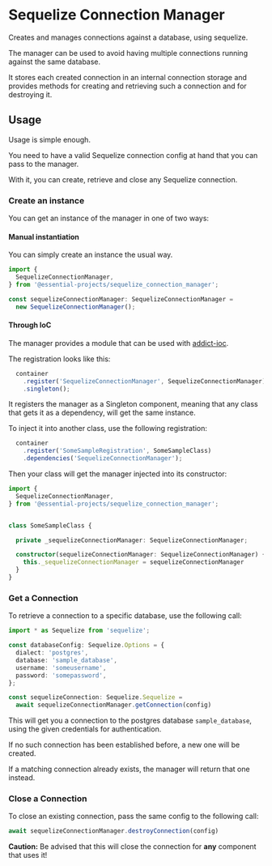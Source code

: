 # Sequelize Connection Manager

Creates and manages connections against a database, using sequelize.

The manager can be used to avoid having multiple connections running against the
same database.

It stores each created connection in an internal connection storage and provides
methods for creating and retrieving such a connection and for destroying it.

## Usage

Usage is simple enough.

You need to have a valid Sequelize connection config at hand that you
can pass to the manager.

With it, you can create, retrieve and close any Sequelize connection.

### Create an instance

You can get an instance of the manager in one of two ways:

#### Manual instantiation

You can simply create an instance the usual way.

```TypeScript
import {
  SequelizeConnectionManager,
} from '@essential-projects/sequelize_connection_manager';

const sequelizeConnectionManager: SequelizeConnectionManager =
  new SequelizeConnectionManager();
```

#### Through IoC

The manager provides a module that can be used with [addict-ioc](https://github.com/5minds/addict-ioc/).

The registration looks like this:

```TypeScript
  container
    .register('SequelizeConnectionManager', SequelizeConnectionManager)
    .singleton();
```

It registers the manager as a Singleton component, meaning that any class that
gets it as a dependency, will get the same instance.

To inject it into another class, use the following registration:

```TypeScript
  container
    .register('SomeSampleRegistration', SomeSampleClass)
    .dependencies('SequelizeConnectionManager');
```

Then your class will get the manager injected into its constructor:

```TypeScript
import {
  SequelizeConnectionManager,
} from '@essential-projects/sequelize_connection_manager';


class SomeSampleClass {

  private _sequelizeConnectionManager: SequelizeConnectionManager;

  constructor(sequelizeConnectionManager: SequelizeConnectionManager) {
    this._sequelizeConnectionManager = sequelizeConnectionManager
  }
}
```

### Get a Connection

To retrieve a connection to a specific database, use the following call:

```TypeScript
import * as Sequelize from 'sequelize';

const databaseConfig: Sequelize.Options = {
  dialect: 'postgres',
  database: 'sample_database',
  username: 'someusername',
  password: 'somepassword',
};

const sequelizeConnection: Sequelize.Sequelize =
  await sequelizeConnectionManager.getConnection(config)
```

This will get you a connection to the postgres database `sample_database`, using
the given credentials for authentication.

If no such connection has been established before, a new one will be created.

If a matching connection already exists, the manager will return that one instead.

### Close a Connection

To close an existing connection, pass the same config to the following call:

```TypeScript
await sequelizeConnectionManager.destroyConnection(config)
```

**Caution:**
Be advised that this will close the connection for **any** component that uses
it!
